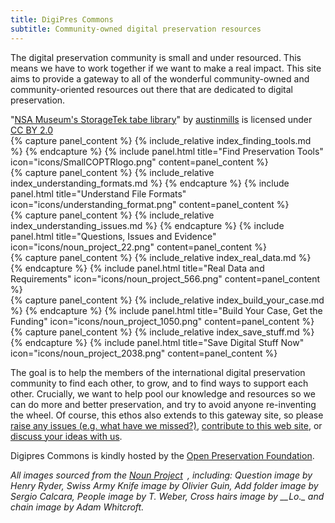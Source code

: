 ```yaml
---
title: DigiPres Commons
subtitle: Community-owned digital preservation resources
---
```


<div class="jumbotron hero-img">
  <div class="container">
    <p class="jumbo-text">The digital preservation community is small and under resourced. This means we have to work together if we want to make a real impact. This site aims to provide a gateway to all of the wonderful community-owned and community-oriented resources out there that are dedicated to digital preservation.</p>
  </div>

</div>

<div class="cc-attribution">
  "<a href="https://www.flickr.com/photos/30869521@N00/13430969">NSA Museum's StorageTek tabe library</a>" by <a href="https://www.flickr.com/photos/austinmills/">austinmills</a> is licensed under <a href="http://creativecommons.org/licenses/by/2.0/">CC BY 2.0</a>
</div>

<div class="row">
  <div class="col-xs-12 col-sm-6 col-md-4">
{% capture panel_content %}
{% include_relative index_finding_tools.md %}
{% endcapture %}
{% include panel.html title="Find Preservation Tools" icon="icons/SmallCOPTRlogo.png" content=panel_content %}
</div>

<div class="col-xs-12 col-sm-6 col-md-4">
{% capture panel_content %}
{% include_relative index_understanding_formats.md %}
{% endcapture %}
{% include panel.html title="Understand File Formats" icon="icons/understanding_format.png" content=panel_content %}
</div>

<div class="col-xs-12 col-sm-6 col-md-4">
{% capture panel_content %}
{% include_relative index_understanding_issues.md %}
{% endcapture %}
{% include panel.html title="Questions, Issues and Evidence" icon="icons/noun_project_22.png" content=panel_content %}
</div>

</div>
<div class="row">

<div class="col-xs-12 col-sm-6 col-md-4">
{% capture panel_content %}
{% include_relative index_real_data.md %}
{% endcapture %}
{% include panel.html title="Real Data and Requirements" icon="icons/noun_project_566.png" content=panel_content %}
</div>

<div class="col-xs-12 col-sm-6 col-md-4">
{% capture panel_content %}
{% include_relative index_build_your_case.md %}
{% endcapture %}
{% include panel.html title="Build Your Case, Get the Funding" icon="icons/noun_project_1050.png" content=panel_content %}
</div>

<div class="col-xs-12 col-sm-6 col-md-4">
{% capture panel_content %}
{% include_relative index_save_stuff.md %}
{% endcapture %}
{% include panel.html title="Save Digital Stuff Now" icon="icons/noun_project_2038.png" content=panel_content %}
</div>
</div>

<div class="row">
<div class="col-xs-12 col-sm-12 col-md-12">
  <p>
  The goal is to help the members of the international digital preservation community to find each other, to grow, and to find ways to support each other. Crucially, we want to help pool our knowledge and resources so we can do more and better preservation, and try to avoid anyone re-inventing the wheel. Of course, this ethos also extends to this gateway site, so please <a href="https://github.com/digipres/digipres.github.io/issues">raise any issues (e.g. what have we missed?)</a>, <a href="https://github.com/digipres/digipres.github.io">contribute to this web site</a>, or <a href="https://groups.google.com/forum/#!forum/digipres">discuss your ideas with us</a>.
  </p>
  <p>
  Digipres Commons is kindly hosted by the <a href="http://openpreservation.org/">Open Preservation Foundation</a>.
  </p>
  <p>
    <em>All images sourced from the</em> <em><span class="nobr"><a href="http://thenounproject.com/" class="external-link">Noun Project<sup><img class="rendericon" src="/images/icons/linkext7.gif" alt="" align="absmiddle" border="0" width="7" height="7"></sup></a></span></em><em>, including: Question image by Henry Ryder, Swiss Army Knife image by Olivier Guin, Add folder image by Sergio Calcara, People image by T. Weber,&nbsp;Cross hairs image by __Lo._ and chain image by Adam Whitcroft.</em>
  </p>
</div>
</div>

